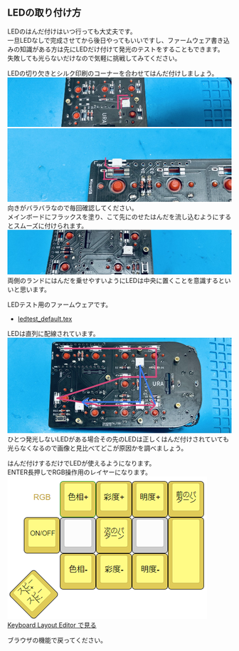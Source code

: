 ## LEDの取り付け方
LEDのはんだ付けはいつ行っても大丈夫です。  
一旦LEDなしで完成させてから後日やってもいいですし、ファームウェア書き込みの知識がある方は先にLEDだけ付けて発光のテストをすることもできます。  
失敗しても光らないだけなので気軽に挑戦してみてください。   

LEDの切り欠きとシルク印刷のコーナーを合わせてはんだ付けしましょう。  
![](img/led01.jpg)  
![](img/led02.jpg)  
向きがバラバラなので毎回確認してください。  
メインボードにフラックスを塗り、こて先にのせたはんだを流し込むようにするとスムーズに付けられます。 
![](img/led03.jpg)   
両側のランドにはんだを乗せやすいようにLEDは中央に置くことを意識するといいと思います。  
  
LEDテスト用のファームウェアです。  
- [ledtest_default.tex](https://github.com/Taro-Hayashi/Pop-n-Top/releases/download/1.0/ledtest_default.hex)  
  
LEDは直列に配線されています。  
![](img/led04.jpg)  
ひとつ発光しないLEDがある場合その先のLEDは正しくはんだ付けされていても光らなくなるので画像と見比べてどこが原因かを調べましょう。   

はんだ付けするだけでLEDが使えるようになります。  
ENTER長押しでRGB操作用のレイヤーになります。  
![](img/ledlayout.png)  
[Keyboard Layout Editor で見る](http://www.keyboard-layout-editor.com/##@_backcolor=%23ffffff&name=Layout%20-%20Cannonball%20CURSORPAD&author=T.Hayashi&notes=https%2F:%2F%2F%2F%2Ftarohayashi.booth.pm%2F%2Fitems%2F%2F3172502%3B&@_x:1&a:7%3B&=Print%20Screen&=home&=end&=back%20space&_x:0.75&t=%23a18806&d:true%3B&=RGB&_c=%23e0cb58&t=%23000000%3B&=%E8%89%B2%E7%9B%B8+&=%E5%BD%A9%E5%BA%A6+&=%E6%98%8E%E5%BA%A6+&_fa@:1%3B%3B&=%E5%89%8D%E3%81%AE%E3%83%91%E3%82%BF%E3%83%BC%E3%83%B3%3B&@_c=%23777777&a:5&fa@:1&:1%3B%3B&=%E7%B8%AE%E5%B0%8F%0A%E6%8B%A1%E5%A4%A7&_fa@:0&:0&:0&:0&:0&:0&:1%3B%3B&=%E2%86%91%0A%E2%86%93%0A%0A%0A%0A%0A%E3%83%9B%E3%82%A4%E3%83%BC%E3%83%AB&_c=%23cccccc&a:7%3B&=%E2%86%91&_c=%23777777&a:4&fa@:0&:0&:0&:0&:0&:0&:1&:0&:0&:1%3B%3B&=%0A%E2%86%90%0A%0A%E2%86%92%0A%0A%0A%0A%0A%0A%E3%83%9B%E3%82%A4%E3%83%BC%E3%83%AB&_c=%23aaaaaa&a:7&h:2%3B&=enter&_x:0.75&c=%23e0cb58&fa@:1%3B%3B&=ON%2F%2FOFF&_c=%23cccccc%3B&=&_c=%23e0cb58%3B&=%E6%AC%A1%E3%81%AE%E3%83%91%E3%82%BF%E3%83%BC%E3%83%B3&_c=%23cccccc%3B&=&_c=%23e0cb58&h:2%3B&=%3B&@_x:1&c=%23cccccc&f:3%3B&=%E2%86%90&_f:3%3B&=%E2%86%93&_f:3%3B&=%E2%86%92&_x:2.75&c=%23e0cb58&f:3%3B&=%E8%89%B2%E7%9B%B8-&_f:3%3B&=%E5%BD%A9%E5%BA%A6-&_f:3%3B&=%E6%98%8E%E5%BA%A6-%3B&@_r:-45&ry:3.5&y:-0.5&c=%23777777&a:5&f:3%3B&=%E5%89%8D%E3%82%BF%E3%83%96%0A%E6%AC%A1%E3%82%BF%E3%83%96%3B&@_ry:5.25&y:2.25&x:5.25&c=%23e0cb58&fa@:1&:1%3B%3B&=%E3%82%B9%E3%83%94%E3%83%BC%E3%83%89+%0A%E3%82%B9%E3%83%94%E3%83%BC%E3%83%89-) 

ブラウザの機能で戻ってください。
